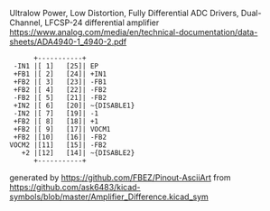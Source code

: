 Ultralow Power, Low Distortion, Fully Differential ADC Drivers, Dual-Channel, LFCSP-24
differential amplifier
https://www.analog.com/media/en/technical-documentation/data-sheets/ADA4940-1_4940-2.pdf


	      +-----------+
	 -IN1 |[ 1]   [25]| EP
	 +FB1 |[ 2]   [24]| +IN1
	 +FB2 |[ 3]   [23]| -FB1
	 +FB2 |[ 4]   [22]| -FB2
	 -FB2 |[ 5]   [21]| -FB2
	 +IN2 |[ 6]   [20]| ~{DISABLE1}
	 -IN2 |[ 7]   [19]| -1
	 +FB2 |[ 8]   [18]| +1
	 +FB2 |[ 9]   [17]| VOCM1
	 +FB2 |[10]   [16]| -FB2
	VOCM2 |[11]   [15]| -FB2
	   +2 |[12]   [14]| ~{DISABLE2}
	      +-----------+


generated by https://github.com/FBEZ/Pinout-AsciiArt from https://github.com/ask6483/kicad-symbols/blob/master/Amplifier_Difference.kicad_sym